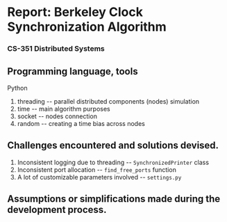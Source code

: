 # Report: Berkeley Clock Synchronization Algorithm
### CS-351 Distributed Systems

## Programming language, tools
Python
1. threading -- parallel distributed components (nodes) simulation
2. time -- main algorithm purposes
3. socket -- nodes connection
4. random -- creating a time bias across nodes

## Challenges encountered and solutions devised.
1. Inconsistent logging due to threading -- ```SynchronizedPrinter``` class
2. Inconsistent port allocation -- ```find_free_ports``` function
3. A lot of customizable parameters involved -- ```settings.py```

## Assumptions or simplifications made during the development process.
